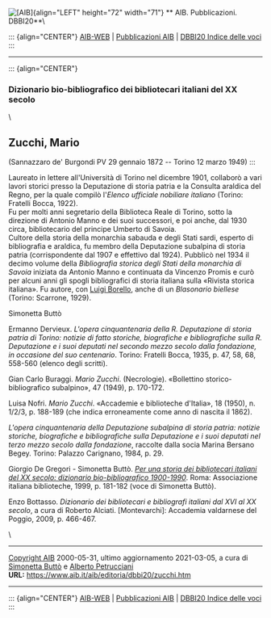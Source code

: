 ![\[AIB\]](/aib/wi/aibv72.gif){align="LEFT" height="72" width="71"}
** AIB. Pubblicazioni. DBBI20**\

::: {align="CENTER"}
[AIB-WEB](/) \| [Pubblicazioni AIB](/pubblicazioni/) \| [DBBI20 Indice
delle voci](dbbi20.htm)
:::

------------------------------------------------------------------------

::: {align="CENTER"}
### Dizionario bio-bibliografico dei bibliotecari italiani del XX secolo

\

## Zucchi, Mario

(Sannazzaro de\' Burgondi PV 29 gennaio 1872 -- Torino 12 marzo 1949)
:::

Laureato in lettere all\'Università di Torino nel dicembre 1901,
collaborò a vari lavori storici presso la Deputazione di storia patria e
la Consulta araldica del Regno, per la quale compilò l\'*Elenco
ufficiale nobiliare italiano* (Torino: Fratelli Bocca, 1922).\
Fu per molti anni segretario della Biblioteca Reale di Torino, sotto la
direzione di Antonio Manno e dei suoi successori, e poi anche, dal 1930
circa, bibliotecario del principe Umberto di Savoia.\
Cultore della storia della monarchia sabauda e degli Stati sardi,
esperto di bibliografia e araldica, fu membro della Deputazione
subalpina di storia patria (corrispondente dal 1907 e effettivo dal
1924). Pubblicò nel 1934 il decimo volume della *Bibliografia storica
degli Stati della monarchia di Savoia* iniziata da Antonio Manno e
continuata da Vincenzo Promis e curò per alcuni anni gli spogli
bibliografici di storia italiana sulla «Rivista storica italiana». Fu
autore, con [Luigi Borello](borello.htm), anche di un *Blasonario
biellese* (Torino: Scarrone, 1929).

Simonetta Buttò

Ermanno Dervieux. *L\'opera cinquantenaria della R. Deputazione di
storia patria di Torino: notizie di fatto storiche, biografiche e
bibliografiche sulla R. Deputazione e i suoi deputati nel secondo mezzo
secolo dalla fondazione, in occasione del suo centenario*. Torino:
Fratelli Bocca, 1935, p. 47, 58, 68, 558-560 (elenco degli scritti).

Gian Carlo Buraggi. *Mario Zucchi*. (Necrologie). «Bollettino
storico-bibliografico subalpino», 47 (1949), p. 170-172.

Luisa Nofri. *Mario Zucchi*. «Accademie e biblioteche d\'Italia», 18
(1950), n. 1/2/3, p. 188-189 (che indica erroneamente come anno di
nascita il 1862).

*L\'opera cinquantenaria della Deputazione subalpina di storia patria:
notizie storiche, biografiche e bibliografiche sulla Deputazione e i
suoi deputati nel terzo mezzo secolo dalla fondazione*, raccolte dalla
socia Marina Bersano Begey. Torino: Palazzo Carignano, 1984, p. 29.

Giorgio De Gregori - Simonetta Buttò. [*Per una storia dei bibliotecari
italiani del XX secolo: dizionario bio-bibliografico
1900-1990*](/aib/editoria/pub065.htm). Roma: Associazione italiana
biblioteche, 1999, p. 181-182 (voce di Simonetta Buttò).

Enzo Bottasso. *Dizionario dei bibliotecari e bibliografi italiani dal
XVI al XX secolo*, a cura di Roberto Alciati. \[Montevarchi\]: Accademia
valdarnese del Poggio, 2009, p. 466-467.

\

------------------------------------------------------------------------

[Copyright AIB](/su-questo-sito/dichiarazione-di-copyright-aib-web/)
2000-05-31, ultimo aggiornamento 2021-03-05, a cura di [Simonetta
Buttò](/aib/redazione3.htm) e [Alberto
Petrucciani](/su-questo-sito/redazione-aib-web/)\
**URL:** https://www.aib.it/aib/editoria/dbbi20/zucchi.htm

------------------------------------------------------------------------

::: {align="CENTER"}
[AIB-WEB](/) \| [Pubblicazioni AIB](/pubblicazioni/) \| [DBBI20 Indice
delle voci](dbbi20.htm)
:::
